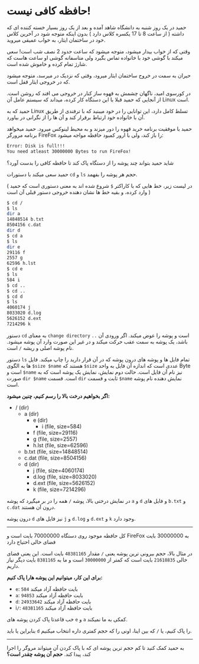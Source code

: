 # حافظه کافی نیست!

حمید در یک روز شنبه به دانشگاه شاهد آمده و بعد از یک روز بسیار خسته کننده ای که داشته ( از ساعت 8 تا 17 یکسره کلاس دارد )
بدون اینکه متوجه شود در آخرین کلاس خود در ساختمان ایثار، به خواب عمیقی  میروید.

وقتی که از خواب بیدار میشود، متوجه میشود که ساعت حدود 2 نصف شب است!
سعی میکند با گوشی خود با خانواده تماس بگیرد ولی متاسفانه گوشی او ساعت هاست که شارژ تمام کرده و خاموش شده است.

حیران به سمت در خروح ساختمان ایثار میرود، وقتی که نزدیک در میرسد،  متوجه میشود که در خروجی ایثار قفل است.

در کورسوی امید، ناگهان چشمش به قهوه ساز کنار در خروجی می افند که روشن است.
از آنجایی که حمید قبلا با این دستگاه کار کرده، میداند که سیستم عامل آن
Linux
است.

حمید که به 
Linux
تسلط کامل دارد،
این توانایی را در خود میبنید که با ترفندی 
از طریق آن با خانواده خود ارتباط برقرار کند و آن ها را از نگرانی در بیاورد.

حمید با موفقیت برنامه خرید قهوه را دور میزند و به محیط لینوکس میرود.
حمید میخواهد برنامه مرورگر 
FireFox
را باز کند، ولی با ارور کمبود حافظه مواجه میشود:
```Bash
Error: Disk is full!!! 
You need atleast 30000000 Bytes to run FireFox!
```

شاید حمید بتواند چند پوشه را از دستگاه پاک کند تا حافظه کافی را بدست آورد؟

حمید سعی میکند با دستورات 
`cd`
و 
`ls`
حجم هر پوشه را بفهمد.

(
در لیست زیر، 
خط هایی که با کاراکتر
`$`
شروع شده اند به معنی دستوری است که حمید وارد کرده،
و بقیه خط ها نشان دهنده خروجی دستور قبلی آن است
)

```bash
$ cd /
$ ls
dir a
14848514 b.txt
8504156 c.dat
dir d
$ cd a
$ ls
dir e
29116 f
2557 g
62596 h.lst
$ cd e
$ ls
584 i
$ cd ..
$ cd ..
$ cd d
$ ls
4060174 j
8033020 d.log
5626152 d.ext
7214296 k
```

دستور 
`cd`
به معنای 
`change directory`
است و پوشه را عوض میکند.
اگر ورودی آن 
`..`
باشد، یک پوشه به سمت عقب حرکت میکند و در غیر این صورت وارد آن پوشه میشود.
نام پوشه اصلی و ریشه `/` 
است.

دستور 
`ls`
تمام فایل ها و پوشه های درون پوشه که در آن قرار دارید را چاپ میکند.
فایل ها به الگوی 
`$size $name`
هستند که 
`$size`
عددی است که اندازه آن فایل به واحد 
Byte
است و 
`$name`
نیز نام آن فایل است.
حالت دوم نمایش، نمایش یک پوشه است که به صورت
`dir $name`
است.
قسمت 
`dir`
ثابت و قسمت 
`$name`
نمایش دهنده نام پوشه است.

**اگر بخواهیم درخت بالا را رسم کنیم، چنین میشود:**

- / (dir)
  - a (dir)
    - e (dir)
      - i (file, size=584)
    - f (file, size=29116)
    - g (file, size=2557)
    - h.lst (file, size=62596)
  - b.txt (file, size=14848514)
  - c.dat (file, size=8504156)
  - d (dir)
    - j (file, size=4060174)
    - d.log (file, size=8033020)
    - d.ext (file, size=5626152)
    - k (file, size=7214296)

در نمایش درختی بالا، پوشه 
`/`
همه را در بر میگیرد که پوشه
`a` و `d`
و فایل های 
`b.txt` و `c.dat`
درون آن هستند.

درون پوشه 
`d`
نیز 
فایل های 
`j` و `d.log` و `d.ext` و `k`
وجود دارد.

------

کل حافظه موجود روی دستگاه 
70000000
بایت است و 
FireFox
به
30000000
بایت فضای خالی احتیاج دارد

در مثال بالا، 
حجم بیرونی ترین پوشه یعنی
`/`
مقدار
`48381165`
بایت است. این یعنی فضای خالی
`21618835`
بایت است که کمتر از 
`30000000`
است و ما به 
`8381165`
بایت دیگر نیاز داریم.

**برای این کار، میتوانیم این پوشه هارا پاک کنیم:**
- `e`: `584` بایت حافظه آزاد میکند
- `a`: `94853` بایت حافظه آزاد میکند
- `d`: `24933642` بایت حافظه آزاد میکند
- i`/`: `48381165` بایت حافظه آزاد میکند

خب قاعدتا پاک کردن پوشه های 
`e` و `a`
کمکی به ما نمیکند.

بنابراین یا باید 
`d` 
را پاک کنیم، یا
`/`
که بین اینا، اونی را که حجم کمتری داره انتخاب میکنیم.


------
به حمید کمک کنید تا کم حجم ترین پوشه ای که با پاک کردن آن میتواند مروگر را اجرا کند، پیدا کند.
**حجم آن پوشه چقدر است؟**
